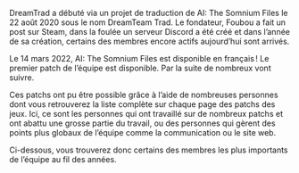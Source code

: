 DreamTrad a débuté via un projet de traduction de AI: The Somnium Files le 22 août 2020 sous le nom DreamTeam Trad. Le fondateur, Foubou a fait un post sur Steam, dans la foulée un serveur Discord a été créé et dans l’année de sa création, certains des membres encore actifs aujourd’hui sont arrivés.

Le 14 mars 2022, AI: The Somnium Files est disponible en français ! Le premier patch de l’équipe est disponible. Par la suite de nombreux vont suivre.

Ces patchs ont pu être possible grâce à l’aide de nombreuses personnes dont vous retrouverez la liste complète sur chaque page des patchs des jeux. Ici, ce sont les personnes qui ont travaillé sur de nombreux patchs et ont abattu une grosse partie du travail, ou des personnes qui gèrent des points plus globaux de l’équipe comme la communication ou le site web.

Ci-dessous, vous trouverez donc certains des membres les plus importants de l’équipe au fil des années.